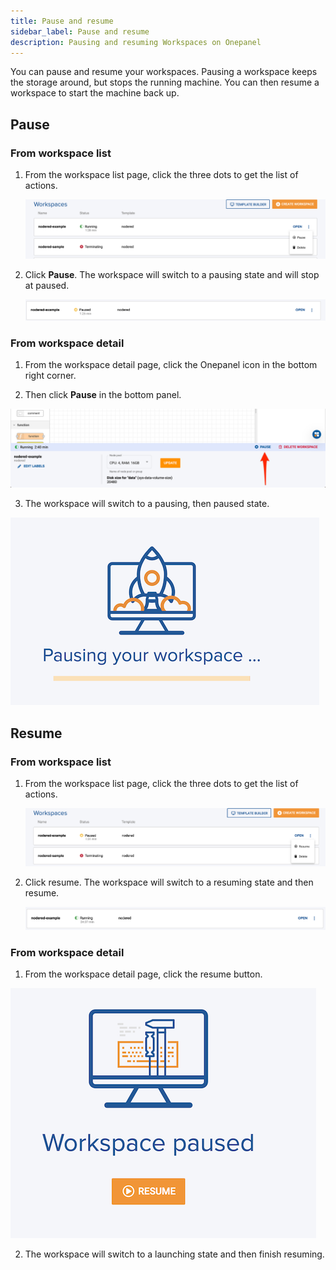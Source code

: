 ```yaml
---
title: Pause and resume
sidebar_label: Pause and resume
description: Pausing and resuming Workspaces on Onepanel
---
```


You can pause and resume your workspaces. Pausing a workspace keeps the storage around, but stops the running machine.
You can then resume a workspace to start the machine back up. 

## Pause

### From workspace list

1. From the workspace list page, click the three dots to get the list of actions.

   ![Workspace list pause](/img/workspace_list_pause.png)

2. Click **Pause**. The workspace will switch to a pausing state and will stop at paused.

   ![Workspace list workspace paused](/img/workspace_list_workspace_paused.png)


### From workspace detail

1. From the workspace detail page, click the Onepanel icon in the bottom right corner.

2. Then click **Pause** in the bottom panel.

  ![Workspace detail pause](/img/workspace_detail_pause.png)

3. The workspace will switch to a pausing, then paused state.

  ![Workspace detail pausing](/img/workspace_detail_pausing.png)


## Resume

### From workspace list

1. From the workspace list page, click the three dots to get the list of actions.

    ![Workspace list resume](/img/workspace_list_resume.png)
    
2. Click resume. The workspace will switch to a resuming state and then resume.

    ![Workspace list workspace resumed](/img/workspace_list_workspace_resumed.png)
     
### From workspace detail

1. From the workspace detail page, click the resume button.
 
  ![Workspace detail resume](/img/workspace_detail_resume.png)

2. The workspace will switch to a launching state and then finish resuming.
